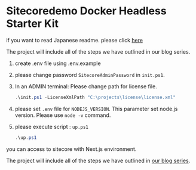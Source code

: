 # Sitecoredemo Docker Headless Starter Kit

if you want to read Japanese readme. please click [here](README_ja.md)

The project will include all of the steps we have outlined in our blog series.

1. create .env file using .env.example
2. please change password `SitecoreAdminPassword` in `init.ps1`.
3. In an ADMIN terminal: Please change path for license file.

    ```ps1
    .\init.ps1 -LicenseXmlPath "C:\projects\license\license.xml"
    ```

4. please set `.env` file for `NODEJS_VERSION`. This parameter set node.js version. Please use `node -v` command.
5. please execute script : `up.ps1`

    ```ps1
    .\up.ps1
    ```

you can access to sitecore with Next.js environment.

The project will include all of the steps we have outlined in [our blog series](https://haramizu.com).
